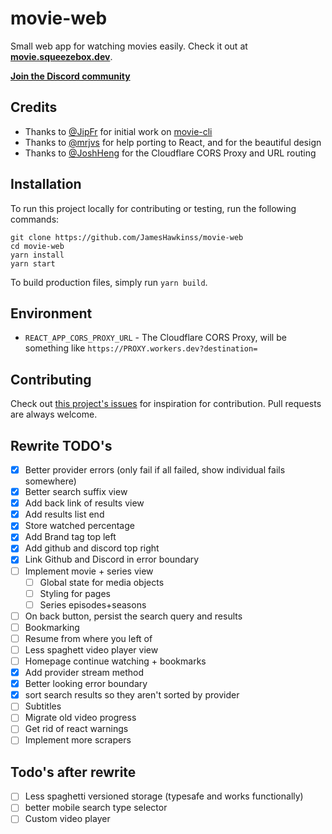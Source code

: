 # movie-web

Small web app for watching movies easily. Check it out at **[movie.squeezebox.dev](https://movie.squeezebox.dev)**.

**[Join the Discord community](https://discord.gg/vXsRvye8BS)**

## Credits

- Thanks to [@JipFr](https://github.com/JipFr) for initial work on [movie-cli](https://github.com/JipFr/movie-cli)
- Thanks to [@mrjvs](https://github.com/mrjvs) for help porting to React, and for the beautiful design
- Thanks to [@JoshHeng](https://github.com/JoshHeng/) for the Cloudflare CORS Proxy and URL routing

## Installation

To run this project locally for contributing or testing, run the following commands:

```
git clone https://github.com/JamesHawkinss/movie-web
cd movie-web
yarn install
yarn start
```

To build production files, simply run `yarn build`.

## Environment

- `REACT_APP_CORS_PROXY_URL` - The Cloudflare CORS Proxy, will be something like `https://PROXY.workers.dev?destination=`

## Contributing

Check out [this project's issues](https://github.com/JamesHawkinss/movie-web/issues) for inspiration for contribution. Pull requests are always welcome.

## Rewrite TODO's

- [x] Better provider errors (only fail if all failed, show individual fails somewhere)
- [x] Better search suffix view
- [x] Add back link of results view
- [x] Add results list end
- [x] Store watched percentage
- [x] Add Brand tag top left
- [X] Add github and discord top right
- [x] Link Github and Discord in error boundary
- [ ] Implement movie + series view
  - [ ] Global state for media objects
  - [ ] Styling for pages
  - [ ] Series episodes+seasons
- [ ] On back button, persist the search query and results
- [ ] Bookmarking
- [ ] Resume from where you left of
- [ ] Less spaghett video player view
- [ ] Homepage continue watching + bookmarks
- [x] Add provider stream method
- [x] Better looking error boundary
- [x] sort search results so they aren't sorted by provider
- [ ] Subtitles
- [ ] Migrate old video progress
- [ ] Get rid of react warnings
- [ ] Implement more scrapers

## Todo's after rewrite

- [ ] Less spaghetti versioned storage (typesafe and works functionally)
- [ ] better mobile search type selector
- [ ] Custom video player
